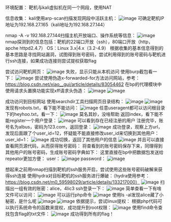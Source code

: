 环境配置：
  靶机与kali虚拟机在同一个网段，使用NAT

信息收集：
kali使用arp-scan扫描发现网段中活跃主机：
![image](https://github.com/user-attachments/assets/797a43c4-6a3e-464f-a8b0-be7282e03fc2)
可确定靶机IP地址为192.168.27.165（kali地址为192.168.27.144）

nmap -A -v 192.168.27.144扫描主机开放端口、操作系统等信息：
![image](https://github.com/user-attachments/assets/fa830a3c-3c68-40ad-ac6c-e6cc2921991d)
nmap探测到的信息包括：靶机的22端口开放（ssh），80端口开放（http，apche httpd2.4.7）
OS：Linux 3.x|4.x（3.2-4.9）
根据收集的基本信息得到的基本思路是寻找网站漏洞，试图得到账号密码，尝试利用得到的账号密码与靶机进行ssh连接，如果成功连接则尝试提权获取flag

尝试访问靶机网页：
![image](https://github.com/user-attachments/assets/6f5cab36-dae8-4475-b3ef-5f019ce686d8)
失败，显示只能从本机访问
使用burp截包看一下：
![image](https://github.com/user-attachments/assets/5831150e-1a4e-4a24-9dcd-22882d759c23)
尝试使用伪造x-forwarded-for方法访问网站，参考：https://blog.csdn.net/xiao__gui/article/details/83054462
在bp的代理模块中使用请求头置换功能实现xff请求头伪造：
![image](https://github.com/user-attachments/assets/4a008a33-d4e6-425b-a823-4a01b610cca5)
![image](https://github.com/user-attachments/assets/088620a0-7aed-4d6a-abb1-9a5bffc288e0)

成功访问到目标网站
使用searchdir工具扫描网页目录结构：
![image](https://github.com/user-attachments/assets/d07ae70e-d0e9-4715-9e89-a5cd3a922970)
![image](https://github.com/user-attachments/assets/47585733-dcc9-45d7-9f5e-9967581f7a0c)
发现有robots.txt，看下能不能访问：
![image](https://github.com/user-attachments/assets/17a19e87-6904-4b47-a445-cc0d8e5be211)
任意useragent都可以访问根目录下的heyhoo.txt，看一下：
![image](https://github.com/user-attachments/assets/8b648a38-6831-43b8-959d-436531aa5cdd)
莫名其妙，没啥帮助
返回index，看下能不能register一个用户登录：
![image](https://github.com/user-attachments/assets/431dac9d-3252-4783-bd40-90b8e8392787)
可以看到存在已经注册的用户
注册完毕，账号名为albus，密码为123.com，返回登录：
![image](https://github.com/user-attachments/assets/83ae6173-7a58-4dd2-806a-3766e89af29a)
成功登录，观察上方url，发现后面跟了个user_id=12，怀疑能不能直接修改user_id来切换到其他用户：
user_id=1：
![image](https://github.com/user-attachments/assets/696d54f7-a2a7-4932-9c0b-c0143627fe6c)
成功切换，返回了其他用户的信息
![image](https://github.com/user-attachments/assets/68eba697-8fac-40ac-93e6-5ee10f3d875f)
并且可以直接查看网页源代码，从而获得账号密码：
将查看到的账号密码保存下来，同理得到其他用户的账号密码，生成账号密码字典如下：
这里直接在bp中把数据包发送给repeator更加方便：
user：
![image](https://github.com/user-attachments/assets/7d9154bc-0169-4672-a076-ef79af8c1883)
password：
![image](https://github.com/user-attachments/assets/b8dcb343-20ef-495a-8c81-46bf7841e823)

想起来之前用nmap扫描到靶机的ssh服务开启，尝试使用这些账号密码破解来获得ssh连接
使用hydra对目标靶机的ssh服务进行爆破：（hydra使用参考：https://blog.csdn.net/m0_59598029/article/details/133217000）
![image](https://github.com/user-attachments/assets/784edda3-baad-4c26-b309-797cfe93b330)
扫描出一组有效的账密：alice，4lic3
ssh登录一下：
![image](https://github.com/user-attachments/assets/ceafc752-d7d9-4931-91b3-b33cfd00eed2)
简单查看一下有啥文件可以访问：
![image](https://github.com/user-attachments/assets/f627fca4-61b5-47e0-b5f7-2f63a2671e3c)
可以运行php命令
![image](https://github.com/user-attachments/assets/d0a4caf7-bb4e-480b-93e8-a7570c777c3c)
使用ls -al发现alice藏了小秘密，是什么呢
![image](https://github.com/user-attachments/assets/94ff8c8a-c319-42d0-b749-ee5195d3cd0c)
![image](https://github.com/user-attachments/assets/5c242031-71ef-4206-8f08-699f37e63dc4)
依据提示，尝试linux提权：
根据php代码可以执行系统命令的函数来提权，成功提升到root权限：
![image](https://github.com/user-attachments/assets/5cb0fad9-3846-4377-bee1-d04c478f884c)
使用find命令查找包含flag的txt文件：
![image](https://github.com/user-attachments/assets/83d71fb9-0322-46f1-8263-45aaddd9448e)
成功得到所有的flag！

